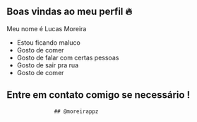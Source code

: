 ## Boas vindas ao meu perfil 🔥

Meu nome é Lucas Moreira

- Estou ficando maluco
- Gosto de comer
- Gosto de falar com certas pessoas
- Gosto de sair pra rua
- Gosto de comer

## Entre em contato comigo se necessário !
                   ## @moreirappz

